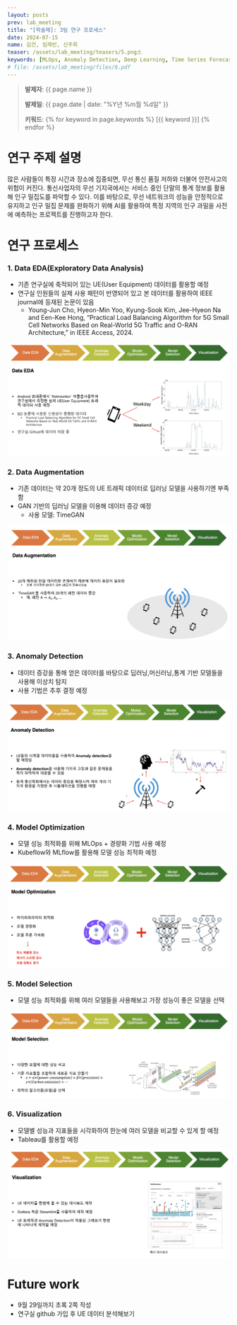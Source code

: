```yaml
---
layout: posts
prev: lab_meeting
title: "[학술제]: 3팀 연구 프로세스"
date: 2024-07-15
name: 김건, 임재빈, 신주희
teaser: /assets/lab_meeting/teasers/5.png스
keywords: [MLOps, Anomaly Detection, Deep Learning, Time Series Forecasting]
# file: /assets/lab_meeting/files/6.pdf
---
```


<!-- <head>
    <style>
        body {
            background-color: #fff;
        }
    </style>
</head> -->

> **발제자**: {{ page.name }}
>
> **발제일**: {{ page.date | date: "%Y년 %m월 %d일" }}
>
> **키워드**: {% for keyword in page.keywords %} [{{ keyword }}] {% endfor %}
>

# 연구 주제 설명
많은 사람들이 특정 시간과 장소에 집중되면, 무선 통신 품질 저하와 더불어 안전사고의 위험이 커진다. 통신사업자의 무선 기지국에서는 서비스 중인 단말의 통계 정보를 활용해 인구 밀집도를 파악할 수 있다. 이를 바탕으로, 무선 네트워크의 성능을 안정적으로 유지하고 인구 밀집 문제를 완화하기 위해 AI를 활용하여 특정 지역의 인구 과밀을 사전에 예측하는 프로젝트를 진행하고자 한다.

# 연구 프로세스

### 1. Data EDA(Exploratory Data Analysis)

- 기존 연구실에 축적되어 있는 UE(User Equipment) 데이터를 활용할 예정
- 연구실 인원들의 실제 사용 패턴이 반영되어 있고 본 데이터를 활용하여 IEEE journal에 등재된 논문이 있음
  - Young-Jun Cho, Hyeon-Min Yoo, Kyung-Sook Kim, Jee-Hyeon Na and Een-Kee Hong, “Practical Load Balancing Algorithm for 5G Small Cell Networks Based on Real-World 5G Traffic and O-RAN Architecture,” in IEEE Access, 2024.

![Figure1](/assets/lab_meeting/images/6/data_eda.png)

### 2. Data Augmentation

- 기존 데이터는 약 20개 정도의 UE 트래픽 데이터로 딥러닝 모델을 사용하기엔 부족함
- GAN 기반의 딥러닝 모델을 이용해 데이터 증강 예정
  - 사용 모델: TimeGAN

![Figure2](/assets/lab_meeting/images/6/data_augmentation.png)

### 3. Anomaly Detection

- 데이터 증강을 통해 얻은 데이터를 바탕으로 딥러닝,머신러닝,통계 기반 모델들을 사용해 이상치 탐지
- 사용 기법은 추후 결정 예정

![Figure3](/assets/lab_meeting/images/6/anomaly_detection.png)

### 4. Model Optimization

- 모델 성능 최적화를 위해 MLOps + 경량화 기법 사용 예정
- Kubeflow와 MLflow를 활용해 모델 성능 최적화 예정

![Figure4](/assets/lab_meeting/images/6/model_optimization.png)

### 5. Model Selection

- 모델 성능 최적화를 위해 여러 모델들을 사용해보고 가장 성능이 좋은 모델을 선택

![Figure5](/assets/lab_meeting/images/6/model_selection.png)

### 6. Visualization

- 모델별 성능과 지표들을 시각화하여 한눈에 여러 모델을 비교할 수 있게 할 예정
- Tableau를 활용할 예정

![Figure6](/assets/lab_meeting/images/6/visualization.png)

# Future work

- 9월 29일까지 초록 2쪽 작성
- 연구실 github 가입 후 UE 데이터 분석해보기

